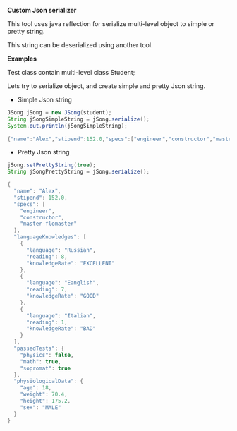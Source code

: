 **Custom Json serializer**

This tool uses java reflection for serialize multi-level object to simple or pretty string.

This string can be deserialized using another tool.

**Examples**

Test class contain multi-level class Student;

Lets try to serialize object, and create simple and pretty Json string.

* Simple Json string

```java
JSong jSong = new JSong(student);
String jSongSimpleString = jSong.serialize();
System.out.println(jSongSimpleString);
		
{"name":"Alex","stipend":152.0,"specs":["engineer","constructor","master-flomaster"],"languageKnowledges":[{"language":"Russian","reading":8,"knowledgeRate":"EXCELLENT"},{"language":"Eanglish","reading":7,"knowledgeRate":"GOOD"},{"language":"Italian","reading":1,"knowledgeRate":"BAD"}],"passedTests":{"physics":false,"math":true,"sopromat":true},"physiologicalData":{"age":18,"weight":70.4,"height":175.2,"sex":"MALE"}}		
```

* Pretty Json string

```java
jSong.setPrettyString(true);
String jSongPrettyString = jSong.serialize();

{
  "name": "Alex",
  "stipend": 152.0,
  "specs": [
    "engineer",
    "constructor",
    "master-flomaster"
  ],
  "languageKnowledges": [
    {
      "language": "Russian",
      "reading": 8,
      "knowledgeRate": "EXCELLENT"
    },
    {
      "language": "Eanglish",
      "reading": 7,
      "knowledgeRate": "GOOD"
    },
    {
      "language": "Italian",
      "reading": 1,
      "knowledgeRate": "BAD"
    }
  ],
  "passedTests": {
    "physics": false,
    "math": true,
    "sopromat": true
  },
  "physiologicalData": {
    "age": 18,
    "weight": 70.4,
    "height": 175.2,
    "sex": "MALE"
  }
}
```

